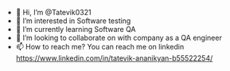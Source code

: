 - 👋 Hi, I’m @Tatevik0321
- 👀 I’m interested in Software testing
- 🌱 I’m currently learning Software QA 
- 💞️ I’m looking to collaborate on with company as a QA engineer
- 📫 How to reach me? You can reach me on linkedin https://www.linkedin.com/in/tatevik-ananikyan-b55522254/

<!---
Tatevik0321/Tatevik0321 is a ✨ special ✨ repository because its `README.md` (this file) appears on your GitHub profile.
You can click the Preview link to take a look at your changes.
--->
